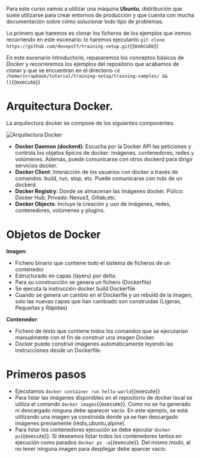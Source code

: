 Para este curso vamos a utilizar una máquina **Ubuntu**, distribución que suele utilizarse para crear entornos de producción y que cuenta con mucha documentación sobre cómo solucionar todo tipo de problemas.

Lo primero que haremos es clonar los ficheros de los ejemplos que iremos recorriendo en este escenario: lo haremos ejecutanto ``git clone https://github.com/devopstf/training-setup.git``{{execute}}

En este escenario introductorio, repasaremos los conceptos básicos de _Docker_ y recorreremos los ejemplos del repositorio que acabamos de clonar y que se encuentran en el directorio ``cd /home/scrapbook/tutorial/training-setup/training-samples/ && ll``{{execute}}

# Arquitectura Docker.

La arquitectura docker se compone de los siguientes componentes:

![Arquitectura Docker](https://docs.docker.com/engine/images/architecture.svg)

- **Docker Daemon (dockerd)**: Escucha por la Docker API las peticiones y controla los objetos típicos de docker: imágenes, contenedores, redes y volúmenes. Además, puede comunicarse con otros dockerd para dirigir servicios docker.
- **Docker Client**: Interacción de los usuarios con docker a través de comandos: build, run, stop, etc. Puede comunicarse con más de un dockerd.
- **Docker Registry**: Donde se almacenan las imágenes docker. Púlico: Docker Hub, Privado: Nexus3, Gitlab,etc.
- **Docker Objects**: Incluye la creación y uso de imágenes, redes, contenedores, volúmenes y plugins.

# Objetos de Docker

**Imagen**: 
- Fichero binario que contiene todo el sistema de ficheros de un contenedor
- Estructurado en capas (layers) por delta. 
- Para su construcción se genera un fichero (Dockerfile)
- Se ejecuta la instrucción docker build Dockerfile
- Cuando se genera un cambio en el Dockerfle y un rebuild de la imagen, solo las nuevas capas que han cambiado son construidas (Ligeras, Pequeñas y Rápidas)

**Contenedor**:
- Fichero de texto que contiene todos los comandos que se ejecutarían manualmente con el fin de construir una imagen Docker.
- Docker puede construir imágenes automáticamente leyendo las instrucciones desde un Dockerfile. 

# Primeros pasos
- Ejecutamos ``docker container run hello-world``{{execute}}
- Para listar las imágenes disponibles en el repositorio de docker local se utiliza el comando ``docker images``{{execute}}. Como no se ha generado ni descargado ninguna debe aparecer vacío. En este ejemplo, se está utilizando una imagen ya construida donde ya se han descargado imágenes previamente (redis,ubuntu,alpine).
- Para listar los contenedores ejecución se debe ejecutar ``docker ps``{{execute}}. Si deseamos listar todos los contenedores tantos en ejecución como parados ``docker ps -a``{{execute}}. Del mismo modo, al no tener ninguna imagen para desplegar debe aparcer vacío.
